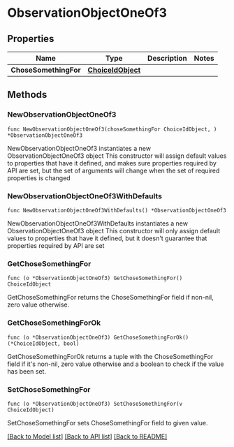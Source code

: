 # ObservationObjectOneOf3

## Properties

Name | Type | Description | Notes
------------ | ------------- | ------------- | -------------
**ChoseSomethingFor** | [**ChoiceIdObject**](ChoiceIdObject.md) |  | 

## Methods

### NewObservationObjectOneOf3

`func NewObservationObjectOneOf3(choseSomethingFor ChoiceIdObject, ) *ObservationObjectOneOf3`

NewObservationObjectOneOf3 instantiates a new ObservationObjectOneOf3 object
This constructor will assign default values to properties that have it defined,
and makes sure properties required by API are set, but the set of arguments
will change when the set of required properties is changed

### NewObservationObjectOneOf3WithDefaults

`func NewObservationObjectOneOf3WithDefaults() *ObservationObjectOneOf3`

NewObservationObjectOneOf3WithDefaults instantiates a new ObservationObjectOneOf3 object
This constructor will only assign default values to properties that have it defined,
but it doesn't guarantee that properties required by API are set

### GetChoseSomethingFor

`func (o *ObservationObjectOneOf3) GetChoseSomethingFor() ChoiceIdObject`

GetChoseSomethingFor returns the ChoseSomethingFor field if non-nil, zero value otherwise.

### GetChoseSomethingForOk

`func (o *ObservationObjectOneOf3) GetChoseSomethingForOk() (*ChoiceIdObject, bool)`

GetChoseSomethingForOk returns a tuple with the ChoseSomethingFor field if it's non-nil, zero value otherwise
and a boolean to check if the value has been set.

### SetChoseSomethingFor

`func (o *ObservationObjectOneOf3) SetChoseSomethingFor(v ChoiceIdObject)`

SetChoseSomethingFor sets ChoseSomethingFor field to given value.



[[Back to Model list]](../README.md#documentation-for-models) [[Back to API list]](../README.md#documentation-for-api-endpoints) [[Back to README]](../README.md)


